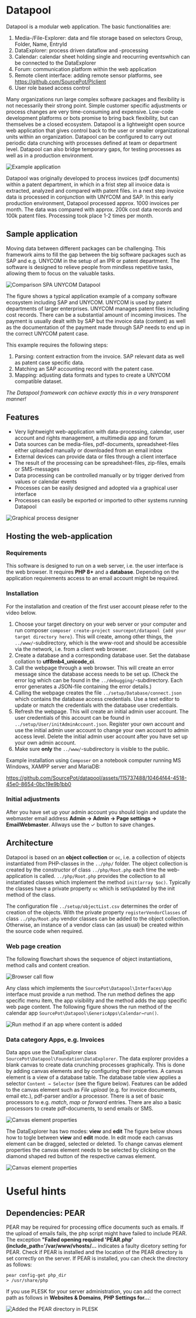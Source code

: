 # Datapool

Datapool is a modular web application. The basic functionalities are:
1. Media-/File-Explorer: data and file storage based on selectors Group, Folder, Name, EntryId
2. DataExplorer: process driven dataflow and -processing
2. Calendar: calendar sheet holding single and reocurring eventswhich can be connected to the DataExplorer
3. Forum: communication platform within the web application
4. Remote client interface: adding remote sensor platforms, see https://github.com/SourcePot/PIclient
5. User role based access control 

Many organizations run large complex software packages and flexibility is not necessarily their strong point. Simple customer specific adjustments or process changes are very time-consuming and expensive. Low-code development platforms or bots promise to bring back flexibility, but can themselves be a closed ecosystem. Datapool is a lightweight open source web application that gives control back to the user or smaller organizational units within an organization. Datapool can be configured to carry out periodic data crunching with processes defined at team or department level. Datapool can also bridge temporary gaps, for testing processes as well as in a production environment.

![Example application](/assets/img/ComparisonWithSAP.png "Example application")

Datapool was originally developed to process invoices (pdf documents) within a patent department, in which in a frist step all invoice data is extracted, analyzed and compared with patent files. in a next step invoice data is processed in conjunction with UNYCOM and SAP. In this early production environment, Datapool processed approx. 1000 invoices per month. The data was compared with approx. 200k cost data records and 100k patent files. Processing took place 1-2 times per month.  

## Sample application
Moving data between different packages can be challenging.
This framework aims to fill the gap between the big software packages such as SAP and e.g. UNYCOM in the setup of an IPR or patent department. The software is designed to relieve people from mindless repetitive tasks, allowing them to focus on the valuable tasks.

![Comparison SPA UNYCOM Datapool](/assets/img/ExampleApplication.png "Comparison SPA UNYCOM Datapool")

The figure shows a typical application example of a company software ecosystem including SAP and UNYCOM. UNYCOM is used by patent departments of larger enterprises. UNYCOM manages patent files including cost records. There can be a substantial amount of incoming invoices. The payment is usually dealt with by SAP but the invoice data (content) as well as the documentation of the payment made through SAP needs to end up in the correct UNYCOM patent case.

This example requires the following steps:
1. Parsing: content extraction from the invoice. SAP relevant data as well as patent case specific data.
2. Matching an SAP accounting record with the patent case.
3. Mapping: adjusting data formats and types to create a UNYCOM compatible dataset.

*The Datapool framework can achieve exactly this in a very transparent manner!*

## Features
- Very lightweight web-application with data-processing, calendar, user account and rights management, a multimedia app and forum
- Data sources can be media-files, pdf-documents, spreadsheet-files either uploaded manually or downloaded from an email inbox
- External devices can provide data or files through a client interface
- The result of the processing can be spreadsheet-files, zip-files, emails or SMS-messages
- Data processing can be controlled manually or by trigger derived from values or calendar events
- Processes can be easily designed and adopted via a graphical user interface
- Processes can easily be exported or imported to other systems running Datapool

![Graphical process designer](/assets/img/Example_data_flow.png "Graphical process designer")

## Hosting the web-application

### Requirements
This software is designed to run on a web server, i.e. the user interface is the web browser. It requires **PHP 8+** and a **database**. Depending on the application requirements access to an email account might be required.

### Installation 
For the installation and creation of the first user account please refer to the video below.
1. Choose your target directory on your web server or your computer and run composer `composer create-project sourcepot/datapool {add your target directory here}`. This will create, among other things, the `../www/`-subdirectory, which is the www-root and should be accessible via the network, i.e. from a client web browser.
2. Create a database and a corresponding database user. Set the database collation to **utf8mb4_unicode_ci**.
3. Call the webpage through a web browser. This will create an error message since the database access needs to be set up. (Check the error log which can be found in the `../debugging/`-subdirectory.  Each error generates a JSON-file containing the error details.) 
4. Calling the webpage creates the file `../setup/Database/connect.json` which contains the database access credentials. Use a text editor to update or match the credentials with the database user credentials. 
5. Refresh the webpage. This will create an initial admin user account. The user credentials of this account can be found in `../setup/User/initAdminAccount.json`. Register your own account and use the initial admin user account to change your own account to admin access level. Delete the initial admin user account after you have set up your own admin account.
6. Make sure **only** the `../www/`-subdirectory is visible to the public.

Example installation using `Composer` on a notebook computer running MS Windows, XAMPP server and MariaDB:

https://github.com/SourcePot/datapool/assets/115737488/10464f44-4518-45e0-8654-0bc19e9b1bb0

### Initial adjustments
After you have set up your admin account you should login and update the webmaster email address **Admin &rarr; Admin &rarr; Page settings &rarr; EmailWebmaster**. Allways use the &check; button to save changes.

## Architecture
Datapool is based on an **object collection** or `oc`, i.e. a collection of objects instantiated from PHP-classes in the `../php/` folder. The object collection is created by the constructor of class `../php/Root.php` each time the web-application is called.
`../php/Root.php` provides the collection to all instantiated classes which implement the method `init(array $oc)`. Typically the classes have a private property `oc` which is set/updated by the init method of the class.

The configuration file `../setup/objectList.csv` determines the order of creation of the objects. With the private property `registerVendorClasses` of class `../php/Root.php` vendor classes can be added to the object collection. Otherwise, an instance of a vendor class can (as usual) be created within the source code when required.

### Web page creation
The following flowchart shows the sequence of object instantiations, method calls and content creation. 

![Browser call flow](/assets/img/Browser_call_flow.png "Browser call flow")

Any class which implements the `SourcePot\Datapool\Interfaces\App` interface must provide a run method. The run method defines the app specific menu item, the app visibility and the method adds the app specific web page content. The following figure shows the run method of the calendar app `SourcePot\Datapool\GenericApps\Calendar→run()`. 

![Run method if an app where content is added](/assets/img/run_method.png "Run method if an app where content is added")

### Data category Apps, e.g. Invoices
Data apps use the DataExplorer class `SourcePot\Datapool\Foundation\DataExplorer`. The data explorer provides a blank canvas to create data crunching processes graphically. This is done by adding canvas elements and by configuring their properties. A canvas element is a view of a database table. The database table view applies a selector `Content → Selector` (see the figure below). Features can be added to the canvas element such as *File upload* (e.g. for invoice documents, email etc.), pdf-parser and/or a processor. There is a set of basic processors to e.g. *match*, *map* or *forward* entries. There are also a basic processors to create pdf-documents, to send emails or SMS.

![Canvas element properties](/assets/img/CanvasElementProperties.png "Canvas element properties")

The DataExplorer has two modes: **view** and **edit** The figure below shows how to togle between **view** and **edit** mode. In edit mode each canvas element can be dragged, selected or deleted. To change canvas element properties the canvas element needs to be selected by clicking on the diamond shaped red button of the respective canvas element.

![Canvas element properties](/assets/img/DataExplorer.png "Canvas element properties")

# Useful hints

## Dependencies: PEAR

PEAR may be required for processing office documents such as emails. If the upload of emails fails, the php script might have failed to include PEAR. The exception **"Failed opening required 'PEAR.php' (include_path='/var/www/vhosts/...** indicates a faulty dicetory setting for PEAR. Check if PEAR is installed and the location of the PEAR directory is set correctly on the server. If PEAR is installed, you can check the directory as follows:

```
pear config-get php_dir
> /usr/share/php
```

If you use PLESK for your server administration, you can add the correct path as follows in **Websites & Domains**, **PHP Settings for...**:

![Added the PEAR directory in PLESK](/assets/img/plesk_settings_pear.png "Added the PEAR directory in PLESK")



